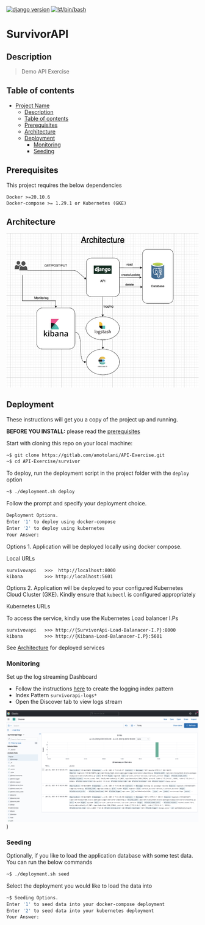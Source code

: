 [![django version](https://img.shields.io/pypi/pyversions/Django?color=darkgreen&logo=django)](https://badge.fury.io/js/angular2-expandable-list)
[![!#/bin/bash](https://img.shields.io/badge/-%23!%2Fbin%2Fbash-1f425f.svg)](https://www.gnu.org/software/bash/)

# SurvivorAPI

## Description
> Demo API Exercise

## Table of contents

- [Project Name](#SurvivorAPI)
  - [Description](#description)
  - [Table of contents](#table-of-contents)
  - [Prerequisites](#prerequisites)
  - [Architecture](#architecture)
  - [Deployment](#deployment)
    - [Monitoring](#monitoring)
    - [Seeding](#seeding)

  
## Prerequisites
This project requires the below dependencies

```text
Docker >=20.10.6
Docker-compose >= 1.29.1 or Kubernetes (GKE)
```
## Architecture

![alt text](./docs/Architecture.png)

## Deployment

These instructions will get you a copy of the project up and running. 

**BEFORE YOU INSTALL:** please read the [prerequisites](#prerequisites)

Start with cloning this repo on your local machine:

```sh
~$ git clone https://gitlab.com/amotolani/API-Exercise.git
~$ cd API-Exercise/survivor
```

To deploy, run the deployment script in the project folder with the `deploy` option 

```sh
~$ ./deployment.sh deploy
```
Follow the prompt and specify your deployment choice.

```sh
Deployment Options.
Enter '1' to deploy using docker-compose
Enter '2' to deploy using kubernetes
Your Answer: 
```

Options 1.
Application will be deployed locally using docker compose.

Local URLs 

```
survivovapi   >>>  http://localhost:8000    
kibana        >>> http://localhost:5601  

```

Options 2.
Application will be deployed to your configured Kubernetes Cloud Cluster (GKE). Kindly ensure that `kubectl` is configured appropriately

Kubernetes URLs

To access the service, kindly use the Kubernetes Load balancer I.Ps

```
survivovapi   >>> http://{SurvivorApi-Load-Balanacer-I.P}:8000
kibana        >>> http://{Kibana-Load-Balanacer-I.P}:5601
```
See [Architecture](#architecture) for deployed services

### Monitoring

Set up the log streaming Dashboard

- Follow the instructions [here](https://www.elastic.co/guide/en/kibana/current/index-patterns.html) to create the logging index pattern
- Index Pattern `survivorapi-logs*`
- Open the Discover tab to view logs stream

![img_1.png](./docs/Discover.png))


### Seeding

Optionally, if you like to load the application database with some test data. You can run the below commands
```sh
~$ ./deployment.sh seed
```

Select the deployment you would like to load the data into

```sh
~$ Seeding Options.
Enter '1' to seed data into your docker-compose deployment
Enter '2' to seed data into your kubernetes deployment
Your Answer: 
```


